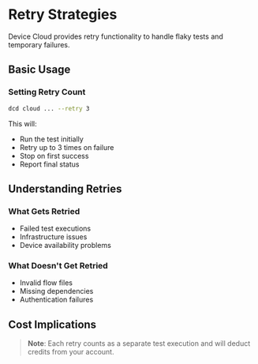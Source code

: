# Retry Strategies

Device Cloud provides retry functionality to handle flaky tests and temporary failures.

## Basic Usage

### Setting Retry Count

```bash
dcd cloud ... --retry 3
```

This will:

* Run the test initially
* Retry up to 3 times on failure
* Stop on first success
* Report final status

## Understanding Retries

### What Gets Retried

* Failed test executions
* Infrastructure issues
* Device availability problems

### What Doesn't Get Retried

* Invalid flow files
* Missing dependencies
* Authentication failures

## Cost Implications

> **Note**: Each retry counts as a separate test execution and will deduct credits from your account.
